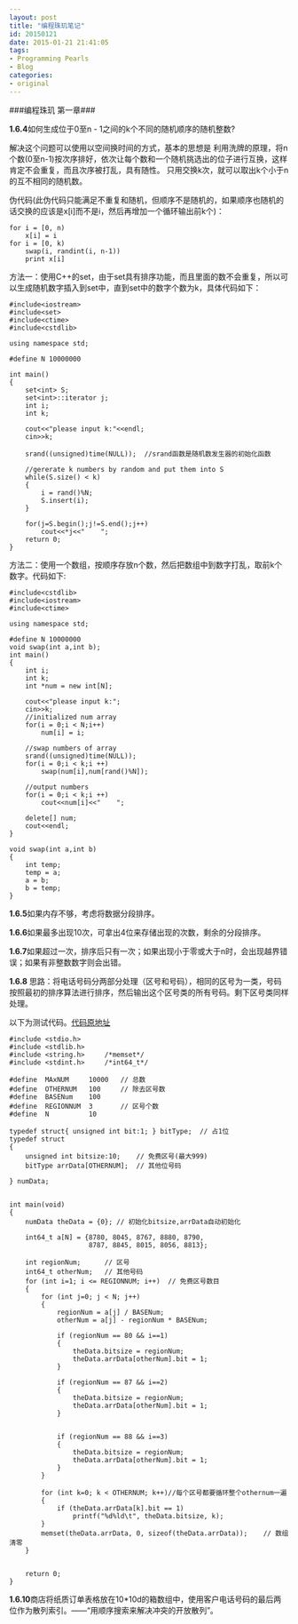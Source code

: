 ```yaml
---
layout: post
title: "编程珠玑笔记"
id: 20150121
date: 2015-01-21 21:41:05
tags: 
- Programming Pearls
- Blog
categories: 
- original
---
```


###编程珠玑 第一章###


**1.6.4**如何生成位于0至n - 1之间的k个不同的随机顺序的随机整数?

解决这个问题可以使用以空间换时间的方式，基本的思想是 利用洗牌的原理，将n个数(0至n-1)按次序排好，依次让每个数和一个随机挑选出的位子进行互换，这样肯定不会重复，而且次序被打乱，具有随性。 只用交换k次，就可以取出k个小于n的互不相同的随机数。

伪代码(此伪代码只能满足不重复和随机，但顺序不是随机的，如果顺序也随机的话交换的应该是x[i]而不是i，然后再增加一个循环输出前k个)：

	for i = [0, n)
		x[i] = i
	for i = [0, k)
		swap(i, randint(i, n-1))
		print x[i]
		
方法一：使用C++的set，由于set具有排序功能，而且里面的数不会重复，所以可以生成随机数字插入到set中，直到set中的数字个数为k，具体代码如下：
	
	#include<iostream>  
	#include<set>  
	#include<ctime>  
	#include<cstdlib>  
	  
	using namespace std;  
	  
	#define N 10000000  
	  
	int main()  
	{  
	    set<int> S;  
	    set<int>::iterator j;  
	    int i;  
	    int k;  
	  
	    cout<<"please input k:"<<endl;  
	    cin>>k;  
	  
	    srand((unsigned)time(NULL));  //srand函数是随机数发生器的初始化函数
	      
	    //gererate k numbers by random and put them into S  
	    while(S.size() < k)  
	    {  
	        i = rand()%N;  
	        S.insert(i);  
	    }  
	  
	    for(j=S.begin();j!=S.end();j++)  
	        cout<<*j<<"    ";  
	    return 0;  
	}  

方法二：使用一个数组，按顺序存放n个数，然后把数组中到数字打乱，取前k个数字。代码如下:
	
	#include<cstdlib>  
	#include<iostream>  
	#include<ctime>  
	  
	using namespace std;  
	  
	#define N 10000000  
	void swap(int a,int b);  
	int main()  
	{  
	    int i;  
	    int k;  
	    int *num = new int[N];  
	  
	    cout<<"please input k:";  
	    cin>>k;  
	    //initialized num array  
	    for(i = 0;i < N;i++)  
	        num[i] = i;  
	  
	    //swap numbers of array  
	    srand((unsigned)time(NULL));  
	    for(i = 0;i < k;i ++)  
	        swap(num[i],num[rand()%N]);  
	  
	    //output numbers  
	    for(i = 0;i < k;i ++)  
	        cout<<num[i]<<"    ";  
	      
	    delete[] num;  
	    cout<<endl;  
	}  
	  
	void swap(int a,int b)  
	{  
	    int temp;  
	    temp = a;  
	    a = b;  
	    b = temp;  
	}  

**1.6.5**如果内存不够，考虑将数据分段排序。

**1.6.6**如果最多出现10次，可拿出4位来存储出现的次数，剩余的分段排序。

**1.6.7**如果超过一次，排序后只有一次；如果出现小于零或大于n时，会出现越界错误；如果有非整数数字则会出错。

**1.6.8**
思路：将电话号码分两部分处理（区号和号码），相同的区号为一类，号码按照最初的排序算法进行排序，然后输出这个区号类的所有号码。剩下区号类同样处理。

以下为测试代码。[代码原地址](http://blog.csdn.net/johnnyhu90/article/details/11786035)
	
	#include <stdio.h>
	#include <stdlib.h>
	#include <string.h>     /*memset*/
	#include <stdint.h>     /*int64_t*/
	
	#define  MAxNUM     10000   // 总数
	#define  OTHERNUM   100     // 除去区号数
	#define  BASENum    100 
	#define  REGIONNUM  3       // 区号个数
	#define  N          10
	
	typedef struct{ unsigned int bit:1; } bitType;  // 占1位
	typedef struct
	{
	    unsigned int bitsize:10;    // 免费区号(最大999)
	    bitType arrData[OTHERNUM];  // 其他位号码
	
	} numData;
	
	
	int main(void)
	{
	    numData theData = {0}; // 初始化bitsize,arrData自动初始化
	
	    int64_t a[N] = {8780, 8045, 8767, 8880, 8790, 
	                    8787, 8845, 8015, 8056, 8813};
	
	    int regionNum;      // 区号
	    int64_t otherNum;   // 其他号码
	    for (int i=1; i <= REGIONNUM; i++)  // 免费区号数目
	    {
	        for (int j=0; j < N; j++)
	        {
	            regionNum = a[j] / BASENum;
	            otherNum = a[j] - regionNum * BASENum;
	
	            if (regionNum == 80 && i==1)
	            {
	                theData.bitsize = regionNum;
	                theData.arrData[otherNum].bit = 1;      
	            }
	
	            if (regionNum == 87 && i==2)
	            {
	                theData.bitsize = regionNum;
	                theData.arrData[otherNum].bit = 1;
	            }
	
	
	            if (regionNum == 88 && i==3)
	            {
	                theData.bitsize = regionNum;
	                theData.arrData[otherNum].bit = 1;
	            }           
	        }
	
	        for (int k=0; k < OTHERNUM; k++)//每个区号都要循环整个othernum一遍
	        {
	            if (theData.arrData[k].bit == 1)
	                printf("%d%ld\t", theData.bitsize, k);
	        }
	        memset(theData.arrData, 0, sizeof(theData.arrData));    // 数组清零
	    }
	
	
	    return 0;
	}

**1.6.10**商店将纸质订单表格放在10*10d的箱数组中，使用客户电话号码的最后两位作为散列索引。——“用顺序搜索来解决冲突的开放散列”。
